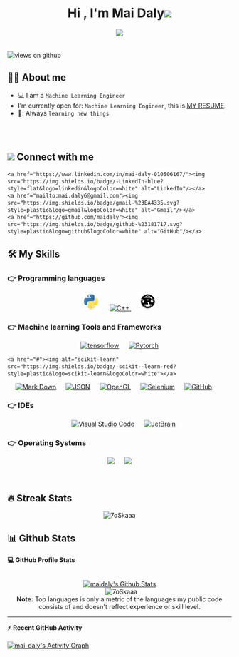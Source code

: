 <h1 align="center">Hi , I'm Mai Daly<img src="https://media.giphy.com/media/hvRJCLFzcasrR4ia7z/giphy.gif" width="35"></h1>
<p align="center">
  <a href="https://github.com/DenverCoder1/readme-typing-svg"><img src="https://readme-typing-svg.herokuapp.com?lines=Machine+Learning+Engineer"></a>
</p>

<br>
<img src="https://komarev.com/ghpvc/?username=maidaly&label=Views&color=brightgreen&style=flat-square" alt="views on github" />


## :sassy_man:  About me
-  💻 I am a `Machine Learning Engineer` 
- I’m currently open for: `Machine Learning Engineer`, this is [MY RESUME](https://drive.google.com/file/d/1OHH1EywKNPMNXyE2cBg4_Q693i6jc7eI/view?usp=sharing).
- 📖: Always `learning new things`

<br>
<br>




## <img src="https://media.giphy.com/media/iY8CRBdQXODJSCERIr/giphy.gif" width="30px"> Connect with me
<p align="center">
		
	<a href="https://www.linkedin.com/in/mai-daly-010506167/"><img src="https://img.shields.io/badge/-LinkedIn-blue?style=flat&logo=linkedin&logoColor=white" alt="LinkedIn"/></a>
	<a href="mailto:mai.daly6@gmail.com"><img src="https://img.shields.io/badge/gmail-%23EA4335.svg?style=plastic&logo=gmail&logoColor=white" alt="Gmail"/></a>
	<a href="https://github.com/maidaly"><img src="https://img.shields.io/badge/github-%23181717.svg?style=plastic&logo=github&logoColor=white" alt="GitHub"/></a>
</p>

## 🛠️ My Skills

### 👉 Programming languages

<p align="center"> 
  &emsp; 
   <img
      src="https://raw.githubusercontent.com/devicons/devicon/master/icons/python/python-original.svg" alt="python"
      width="40" height="40" /> </a>
  &emsp;
  <a href="https://www.w3schools.com/cpp/" target="_blank"> 
    <img alt="C++" src="https://img.shields.io/badge/C++%20-%2300599C.svg?style=plastic&logo=c%2B%2B&logoColor=white">
  </a> 
  &emsp;
   <img
      src="https://raw.githubusercontent.com/devicons/devicon/master/icons/rust/rust-plain.svg" alt="rust"
      width="40" height="40" /> </a>
  &emsp;

</p>

 ### 👉 Machine learning Tools and Frameworks
 
<p align="center">
  &emsp;
    <a href="#"><img alt="tensorflow" src="https://img.shields.io/badge/-Tensorflow-orange?style=plastic&logo=tensorFlow&logoColor=white"></a>
  &emsp;
    <a href="#"><img alt="Pytorch" src="https://img.shields.io/badge/-PyTorch-lightgrey?style=plastic&logo=pytorch&logoColor=#EE4C2C"></a>
  &emsp;
   
    <a href="#"><img alt="scikit-learn" src="https://img.shields.io/badge/-scikit--learn-red?style=plastic&logo=scikit-learn&logoColor=white"></a>
  &emsp;
    <a href="#"><img alt="Mark Down" src="https://img.shields.io/badge/Markdown-000000?style=plastic&logo=markdown&logoColor=white"></a>
  &emsp;
    <a href="#"><img alt="JSON" img src="https://img.shields.io/badge/json-%23000000.svg?style=plastic&logo=json&logoColor=white"></a>
  &emsp;
    <a href="#"><img alt="OpenGL" src="https://img.shields.io/badge/opengl-%235586A4.svg?style=plastic&logo=opengl&logoColor=white"></a>
  &emsp;
    <a href="#"><img alt="Selenium" src="https://img.shields.io/badge/selenium-%2343B02A.svg?&style=plastic&logo=selenium&logoColor=white"></a>
  &emsp;
     <a href="#"><img alt="GitHub" src="https://img.shields.io/badge/github-%23181717.svg?style=plastic&logo=github&logoColor=white"></a>
  &emsp;
</p>

 ### 👉 IDEs
 
<p align="center">
  &emsp;
    <a href="#"><img alt="Visual Studio Code" src="https://img.shields.io/badge/Visual%20Studio%20Code-0078d7.svg?style=plastic&logo=visual-studio-code&logoColor=white"></a>
  &emsp;
    <a href="#"><img alt="JetBrain" src="https://img.shields.io/badge/jetbrains-%23000000.svg?style=plastic&logo=jetbrains&logoColor=white" /></a>
</p>


 ### 👉 Operating Systems
 
<p align="center">
  &emsp;
    <a href="#"><img src="https://img.shields.io/badge/Linux-FCC624?style=plastic&logo=linux&logoColor=black"></a>
  &emsp;
    <a href="#"><img src="https://img.shields.io/badge/Windows-0078D6?style=plastic&logo=windows&logoColor=white"></a>
  &emsp;
</p>

<br/>


## 🔥 Streak Stats
<p align="center"><img src="https://github-readme-streak-stats.herokuapp.com?user=maidaly&theme=soft-green&date_format=M%20j%5B%2C%20Y%5D" alt="7oSkaaa" /></p>

## 📊 Github Stats



  <summary><b>💻 GitHub Profile Stats</b></summary>
  <br/>
  <p align="center">
    <a href="https://github.com/anuraghazra/github-readme-stats"><img alt="maidaly's Github Stats" src="https://github-readme-stats.vercel.app/api?username=maidaly&show_icons=true&count_private=true&theme=algolia" height="192px"/></a>
<br/>
  &nbsp;
	  <img src="https://github-readme-stats.vercel.app/api/top-langs?username=7oSkaaa&langs_count=10&show_icons=true&locale=en&layout=compact&theme=algolia" alt="7oSkaaa" height="192px"/>
  <br/>
  <b>Note:</b> Top languages is only a metric of the languages my public code consists of and doesn't reflect experience or skill level.
  </p>

----

  <summary><b>⚡ Recent GitHub Activity</b></summary>
  <br/>
   <a href="https://github.com/maidaly"><img alt="mai-daly's Activity Graph" src="https://activity-graph.herokuapp.com/graph?username=maidaly&custom_title=maidaly's%20Contribution%20Graph&theme=react-dark" /></a>
  <br/>


<br/>
